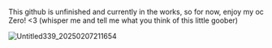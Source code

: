 This github is unfinished and currently in the works, so for now, enjoy my oc Zero! <3 (whisper me and tell me what you think of this little goober)

![Untitled339_20250207211654](https://github.com/user-attachments/assets/9d69664d-f372-416a-80c2-2e3a99cde1c5)

